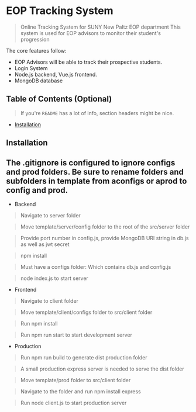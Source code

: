 # EOP Tracking System
> Online Tracking System for SUNY New Paltz EOP department
> This system is used for EOP advisors to monitor their student's progression

The core features follow:
- EOP Advisors will be able to track their prospective students.
- Login System
- Node.js backend, Vue.js frontend.
- MongoDB database



## Table of Contents (Optional)

> If you're `README` has a lot of info, section headers might be nice.

- [Installation](#installation)




## Installation

## The .gitignore is configured to ignore configs and prod folders. Be sure to rename folders and subfolders in template from aconfigs or aprod to config and prod.

- Backend
> Navigate to server folder

> Move template/server/config folder to the root of the src/server folder

> Provide port number in config.js, provide MongoDB URI string in db.js as well as jwt secret 

> npm install

> Must have a configs folder: Which contains db.js and config.js

> node index.js to start server

- Frontend
> Navigate to client folder

> Move template/client/configs folder to src/client folder

> Run npm install

> Run npm run start to start development server


- Production
> Run npm run build to generate dist production folder

> A small production express server is needed to serve the dist folder

> Move template/prod folder to src/client folder

> Navigate to the folder and run npm install express

> Run node client.js to start production server

